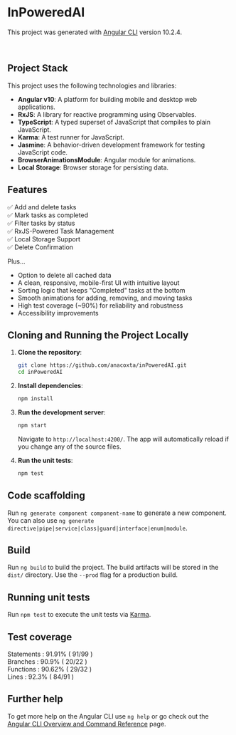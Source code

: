 # InPoweredAI

This project was generated with [Angular CLI](https://github.com/angular/angular-cli) version 10.2.4.

<br/>

## Project Stack

This project uses the following technologies and libraries:

- **Angular v10**: A platform for building mobile and desktop web applications.
- **RxJS**: A library for reactive programming using Observables.
- **TypeScript**: A typed superset of JavaScript that compiles to plain JavaScript.
- **Karma**: A test runner for JavaScript.
- **Jasmine**: A behavior-driven development framework for testing JavaScript code.
- **BrowserAnimationsModule**: Angular module for animations.
- **Local Storage**: Browser storage for persisting data.

## Features

✅ Add and delete tasks  
✅ Mark tasks as completed  
✅ Filter tasks by status  
✅ RxJS-Powered Task Management   
✅ Local Storage Support   
✅ Delete Confirmation   

Plus...

- Option to delete all cached data
- A clean, responsive, mobile-first UI with intuitive layout
- Sorting logic that keeps "Completed" tasks at the bottom
- Smooth animations for adding, removing, and moving tasks
- High test coverage (~90%) for reliability and robustness
- Accessibility improvements

## Cloning and Running the Project Locally

1. **Clone the repository**:

   ```bash
   git clone https://github.com/anacoxta/inPoweredAI.git
   cd inPoweredAI
   ```

2. **Install dependencies**:

   ```bash
   npm install
   ```

3. **Run the development server**:

   ```bash
   npm start
   ```

   Navigate to `http://localhost:4200/`. The app will automatically reload if you change any of the source files.

4. **Run the unit tests**:
   ```bash
   npm test
   ```

## Code scaffolding

Run `ng generate component component-name` to generate a new component. You can also use `ng generate directive|pipe|service|class|guard|interface|enum|module`.

## Build

Run `ng build` to build the project. The build artifacts will be stored in the `dist/` directory. Use the `--prod` flag for a production build.

## Running unit tests

Run `npm test` to execute the unit tests via [Karma](https://karma-runner.github.io).

## Test coverage

Statements : 91.91% ( 91/99 )  
Branches : 90.9% ( 20/22 )  
Functions : 90.62% ( 29/32 )  
Lines : 92.3% ( 84/91 )

## Further help

To get more help on the Angular CLI use `ng help` or go check out the [Angular CLI Overview and Command Reference](https://angular.io/cli) page.
